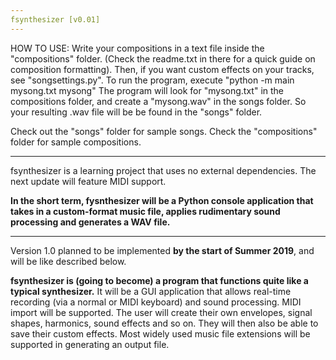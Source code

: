 ```yaml
---
fsynthesizer [v0.01]
---
```


HOW TO USE:
Write your compositions in a text file inside the "compositions" folder.
(Check the readme.txt in there for a quick guide on composition formatting).
Then, if you want custom effects on your tracks, see "songsettings.py".
To run the program, execute "python -m main mysong.txt mysong"
The program will look for "mysong.txt" in the compositions folder, and create a "mysong.wav" in the songs folder.
So your resulting .wav file will be be found in the "songs" folder.

Check out the "songs" folder for sample songs.
Check the "compositions" folder for sample compositions.

--------

fsynthesizer is a learning project that uses no external dependencies.
The next update will feature MIDI support.

**In the short term, fysnthesizer will be a Python console application that takes in a custom-format music file, applies rudimentary sound processing and generates a WAV file.**

------

Version 1.0 planned to be implemented **by the start of Summer 2019**, and will be like described below.

**fsynthesizer is (going to become) a program that functions quite like a typical synthesizer.**
It will be a GUI application that allows real-time recording (via a normal or MIDI keyboard) and sound processing. MIDI import will be supported. The user will create their own envelopes, signal shapes, harmonics, sound effects and so on. They will then also be able to save their custom effects. Most widely used music file extensions will be supported in generating an output file.
